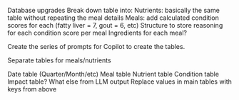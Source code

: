 Database upgrades
Break down table into:
  Nutrients: basically the same table without repeating the meal details
  Meals: add calculated condition scores for each (fatty liver = 7, gout = 6, etc)
  Structure to store reasoning for each condition score per meal
  Ingredients for each meal?

Create the series of prompts for Copilot to create the tables.

Separate tables for meals/nutrients

Date table (Quarter/Month/etc)
Meal table
Nutrient table
Condition table
Impact table?  What else from LLM output
Replace values in main tables with keys from above
